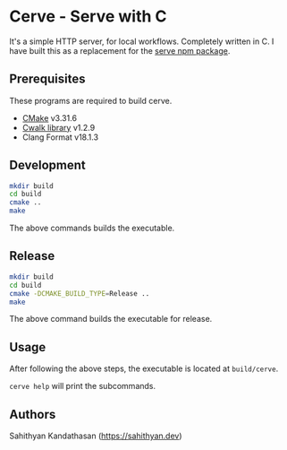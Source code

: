 # Cerve - Serve with C

It's a simple HTTP server, for local workflows. Completely written in C.
I have built this as a replacement for the [serve npm package](https://www.npmjs.com/package/serve).

## Prerequisites

These programs are required to build cerve. 

- [CMake](https://cmake.org/) v3.31.6
- [Cwalk library](https://github.com/likle/cwalk/tree/stable) v1.2.9
- Clang Format v18.1.3
 
## Development

```bash
mkdir build
cd build
cmake ..
make
```

The above commands builds the executable.

## Release

```bash
mkdir build
cd build
cmake -DCMAKE_BUILD_TYPE=Release ..
make
```

The above command builds the executable for release.

## Usage

After following the above steps, the executable is located at `build/cerve`.

`cerve help` will print the subcommands.

## Authors

Sahithyan Kandathasan (https://sahithyan.dev)
